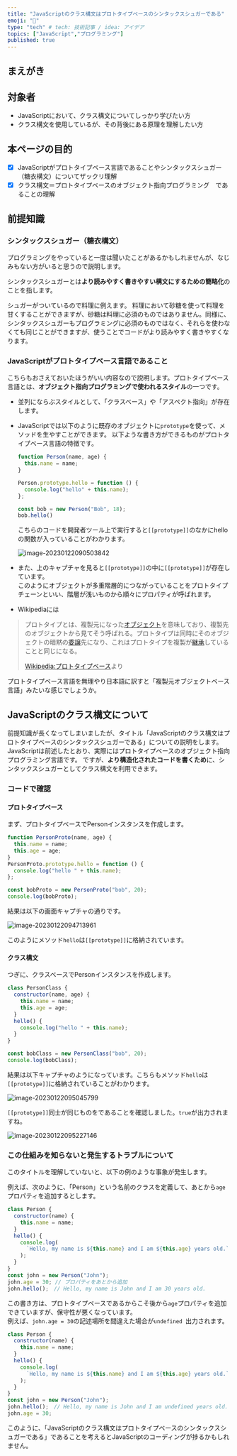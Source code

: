 ```yaml
---
title: "JavaScriptのクラス構文はプロトタイプベースのシンタックスシュガーである"
emoji: "🥄"
type: "tech" # tech: 技術記事 / idea: アイデア
topics: ["JavaScript","プログラミング"]
published: true
---
```


## まえがき

## 対象者

* JavaScriptにおいて、クラス構文についてしっかり学びたい方
* クラス構文を使用しているが、その背後にある原理を理解したい方

## 本ページの目的

* [x] JavaScriptがプロトタイプベース言語であることやシンタックスシュガー（糖衣構文）についてザックリ理解
* [x] クラス構文＝プロトタイプベースのオブジェクト指向プログラミング　であることの理解

## 前提知識

### シンタックスシュガー（糖衣構文）

プログラミングをやっていると一度は聞いたことがあるかもしれませんが、なじみもない方がいると思うので説明します。

シンタックスシュガーとは**より読みやすく書きやすい構文にするための簡略化**のことを指します。

シュガーがついているので料理に例えます。
料理において砂糖を使って料理を甘くすることができますが、砂糖は料理に必須のものではありません。同様に、シンタックスシュガーもプログラミングに必須のものではなく、それらを使わなくても同じことができますが、使うことでコードがより読みやすく書きやすくなります。

### JavaScriptがプロトタイプベース言語であること

こちらもおさえておいたほうがいい内容なので説明します。プロトタイプベース言語とは、**オブジェクト指向プログラミングで使われるスタイル**の一つです。

* 並列にならぶスタイルとして、「クラスベース」や「アスペクト指向」が存在します。

* JavaScriptでは以下のように既存のオブジェクトに`prototype`を使って、メソッドを生やすことができます。
  以下ような書き方ができるものがプロトタイプベース言語の特徴です。

  ```js
  function Person(name, age) {
    this.name = name;
  }
  
  Person.prototype.hello = function () {
    console.log("hello" + this.name); 
  };
  
  const bob = new Person("Bob", 18);
  bob.hello()
  ```

  こちらのコードを開発者ツール上で実行すると`[[prototype]]`のなかにhelloの関数が入っていることがわかります。

  

  ![image-20230122090503842](/images/image-20230122090503842.png)



* また、上のキャプチャを見ると`[[prototype]]`の中に`[[prototype]]`が存在しています。  
  このようにオブジェクトが多重階層的につながっていることをプロトタイプチェーンといい、階層が浅いものから順々にプロパティが呼ばれます。
* Wikipediaには

> プロトタイプとは、複製元になった[オブジェクト](https://ja.wikipedia.org/wiki/オブジェクト_(プログラミング))を意味しており、複製先のオブジェクトから見てそう呼ばれる。プロトタイプは同時にそのオブジェクトの暗黙の[委譲](https://ja.wikipedia.org/wiki/委譲)先になり、これはプロトタイプを複製が[継承](https://ja.wikipedia.org/wiki/継承_(プログラミング))していることと同じになる。
>
> [Wikipedia:プロトタイプベース](https://ja.wikipedia.org/wiki/%E3%83%97%E3%83%AD%E3%83%88%E3%82%BF%E3%82%A4%E3%83%97%E3%83%99%E3%83%BC%E3%82%B9)より

プロトタイプベース言語を無理やり日本語に訳すと「複製元オブジェクトベース言語」みたいな感じでしょうか。

## JavaScriptのクラス構文について

前提知識が長くなってしまいましたが、タイトル「JavaScriptのクラス構文はプロトタイプベースのシンタックスシュガーである」についての説明をします。
JavaScriptは前述したとおり、実際にはプロトタイプベースのオブジェクト指向プログラミング言語です。
ですが、**より構造化されたコードを書くため**に、シンタックスシュガーとしてクラス構文を利用できます。

### コードで確認

#### プロトタイプベース

まず、プロトタイプベースでPersonインスタンスを作成します。

```js
function PersonProto(name, age) {
  this.name = name;
  this.age = age;
}
PersonProto.prototype.hello = function () {
  console.log("hello " + this.name);
};

const bobProto = new PersonProto("bob", 20);
console.log(bobProto);
```

結果は以下の画面キャプチャの通りです。

![image-20230122094713961](/images/image-20230122094713961.png)

このようにメソッド`hello`は`[[prototype]]`に格納されています。

#### クラス構文

つぎに、クラスベースでPersonインスタンスを作成します。

```js
class PersonClass {
  constructor(name, age) {
    this.name = name;
    this.age = age;
  }
  hello() {
    console.log("hello " + this.name);
  }
}

const bobClass = new PersonClass("bob", 20);
console.log(bobClass);
```

結果は以下キャプチャのようになっています。こちらもメソッド`hello`は`[[prototype]]`に格納されていることがわかります。

![image-20230122095045799](/images/image-20230122095045799.png)

`[[prototype]]`同士が同じものをであることを確認しました。`true`が出力されますね。

![image-20230122095227146](/images/image-20230122095227146.png)

### この仕組みを知らないと発生するトラブルについて

このタイトルを理解していないと、以下の例のような事象が発生します。

例えば、次のように、「Person」という名前のクラスを定義して、あとから`age`プロパティを追加するとします。

```js
class Person {
  constructor(name) {
    this.name = name;
  }
  hello() {
    console.log(
      `Hello, my name is ${this.name} and I am ${this.age} years old.`
    );
  }
}
const john = new Person("John");
john.age = 30; // プロパティをあとから追加
john.hello();　// Hello, my name is John and I am 30 years old.
```

この書き方は、プロトタイプベースであるからこそ後から`age`プロパティを追加できていますが、保守性が悪くなっています。  
例えば、`john.age = 30`の記述場所を間違えた場合が`undefined `出力されます。

```js
class Person {
  constructor(name) {
    this.name = name;
  }
  hello() {
    console.log(
      `Hello, my name is ${this.name} and I am ${this.age} years old.`
    );
  }
}
const john = new Person("John");
john.hello();　// Hello, my name is John and I am undefined years old.
john.age = 30; 
```





このように、「JavaScriptのクラス構文はプロトタイプベースのシンタックスシュガーである」であることを考えるとJavaScriptのコーディングが捗るかもしれません。
